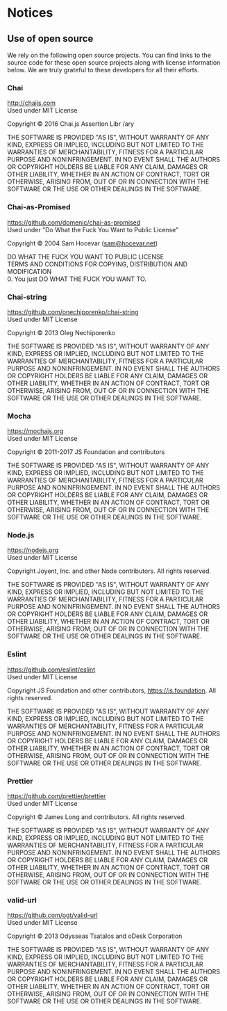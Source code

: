 # Notices

## Use of open source

We rely on the following open source projects. You can find links to the source code for these open source projects along with license information below. We are truly
grateful to these developers for all their efforts.

### Chai

http://chaijs.com<br />Used under MIT License

Copyright &copy; 2016 Chai.js Assertion Libr /ary

THE SOFTWARE IS PROVIDED "AS IS", WITHOUT WARRANTY OF ANY KIND, EXPRESS OR IMPLIED, INCLUDING BUT NOT LIMITED TO THE WARRANTIES OF MERCHANTABILITY, FITNESS FOR A
PARTICULAR PURPOSE AND NONINFRINGEMENT. IN NO EVENT SHALL THE AUTHORS OR COPYRIGHT HOLDERS BE LIABLE FOR ANY CLAIM, DAMAGES OR OTHER LIABILITY, WHETHER IN AN ACTION OF
CONTRACT, TORT OR OTHERWISE, ARISING FROM, OUT OF OR IN CONNECTION WITH THE SOFTWARE OR THE USE OR OTHER DEALINGS IN THE SOFTWARE.

### Chai-as-Promised

https://github.com/domenic/chai-as-promised<br />Used under "Do What the Fuck You Want to Public License"

Copyright &copy; 2004 Sam Hocevar (sam@hocevar.net)

DO WHAT THE FUCK YOU WANT TO PUBLIC LICENSE<br />
TERMS AND CONDITIONS FOR COPYING, DISTRIBUTION AND MODIFICATION<br />
0. You just DO WHAT THE FUCK YOU WANT TO.

### Chai-string

https://github.com/onechiporenko/chai-string<br />Used under MIT License

Copyright &copy; 2013 Oleg Nechiporenko

THE SOFTWARE IS PROVIDED "AS IS", WITHOUT WARRANTY OF ANY KIND, EXPRESS OR IMPLIED, INCLUDING BUT NOT LIMITED TO THE WARRANTIES OF MERCHANTABILITY, FITNESS FOR A
PARTICULAR PURPOSE AND NONINFRINGEMENT. IN NO EVENT SHALL THE AUTHORS OR COPYRIGHT HOLDERS BE LIABLE FOR ANY CLAIM, DAMAGES OR OTHER LIABILITY, WHETHER IN AN ACTION OF
CONTRACT, TORT OR OTHERWISE, ARISING FROM, OUT OF OR IN CONNECTION WITH THE SOFTWARE OR THE USE OR OTHER DEALINGS IN THE SOFTWARE.

### Mocha

https://mochajs.org<br />Used under MIT License

Copyright &copy; 2011-2017 JS Foundation and contributors

THE SOFTWARE IS PROVIDED "AS IS", WITHOUT WARRANTY OF ANY KIND, EXPRESS OR IMPLIED, INCLUDING BUT NOT LIMITED TO THE WARRANTIES OF MERCHANTABILITY, FITNESS FOR A
PARTICULAR PURPOSE AND NONINFRINGEMENT. IN NO EVENT SHALL THE AUTHORS OR COPYRIGHT HOLDERS BE LIABLE FOR ANY CLAIM, DAMAGES OR OTHER LIABILITY, WHETHER IN AN ACTION OF
CONTRACT, TORT OR OTHERWISE, ARISING FROM, OUT OF OR IN CONNECTION WITH THE SOFTWARE OR THE USE OR OTHER DEALINGS IN THE SOFTWARE.

### Node.js

https://nodejs.org<br />Used under MIT License

Copyright Joyent, Inc. and other Node contributors. All rights reserved.

THE SOFTWARE IS PROVIDED "AS IS", WITHOUT WARRANTY OF ANY KIND, EXPRESS OR IMPLIED, INCLUDING BUT NOT LIMITED TO THE WARRANTIES OF MERCHANTABILITY, FITNESS FOR A
PARTICULAR PURPOSE AND NONINFRINGEMENT. IN NO EVENT SHALL THE AUTHORS OR COPYRIGHT HOLDERS BE LIABLE FOR ANY CLAIM, DAMAGES OR OTHER LIABILITY, WHETHER IN AN ACTION OF
CONTRACT, TORT OR OTHERWISE, ARISING FROM, OUT OF OR IN CONNECTION WITH THE SOFTWARE OR THE USE OR OTHER DEALINGS IN THE SOFTWARE.

### Eslint

https://github.com/eslint/eslint<br />Used under MIT License

Copyright JS Foundation and other contributors, https://js.foundation. All rights reserved.

THE SOFTWARE IS PROVIDED "AS IS", WITHOUT WARRANTY OF ANY KIND, EXPRESS OR IMPLIED, INCLUDING BUT NOT LIMITED TO THE WARRANTIES OF MERCHANTABILITY, FITNESS FOR A
PARTICULAR PURPOSE AND NONINFRINGEMENT. IN NO EVENT SHALL THE AUTHORS OR COPYRIGHT HOLDERS BE LIABLE FOR ANY CLAIM, DAMAGES OR OTHER LIABILITY, WHETHER IN AN ACTION OF
CONTRACT, TORT OR OTHERWISE, ARISING FROM, OUT OF OR IN CONNECTION WITH THE SOFTWARE OR THE USE OR OTHER DEALINGS IN THE SOFTWARE.


### Prettier

https://github.com/prettier/prettier <br />Used under MIT License

Copyright © James Long and contributors. All rights reserved.

THE SOFTWARE IS PROVIDED "AS IS", WITHOUT WARRANTY OF ANY KIND, EXPRESS OR IMPLIED, INCLUDING BUT NOT LIMITED TO THE WARRANTIES OF MERCHANTABILITY, FITNESS FOR A
PARTICULAR PURPOSE AND NONINFRINGEMENT. IN NO EVENT SHALL THE AUTHORS OR COPYRIGHT HOLDERS BE LIABLE FOR ANY CLAIM, DAMAGES OR OTHER LIABILITY, WHETHER IN AN ACTION OF
CONTRACT, TORT OR OTHERWISE, ARISING FROM, OUT OF OR IN CONNECTION WITH THE SOFTWARE OR THE USE OR OTHER DEALINGS IN THE SOFTWARE.
### valid-url

https://github.com/ogt/valid-url<br />Used under MIT License

Copyright &copy; 2013 Odysseas Tsatalos and oDesk Corporation

THE SOFTWARE IS PROVIDED "AS IS", WITHOUT WARRANTY OF ANY KIND, EXPRESS OR IMPLIED, INCLUDING BUT NOT LIMITED TO THE WARRANTIES OF MERCHANTABILITY, FITNESS FOR A
PARTICULAR PURPOSE AND NONINFRINGEMENT. IN NO EVENT SHALL THE AUTHORS OR COPYRIGHT HOLDERS BE LIABLE FOR ANY CLAIM, DAMAGES OR OTHER LIABILITY, WHETHER IN AN ACTION OF
CONTRACT, TORT OR OTHERWISE, ARISING FROM, OUT OF OR IN CONNECTION WITH THE SOFTWARE OR THE USE OR OTHER DEALINGS IN THE SOFTWARE.
